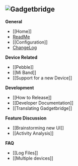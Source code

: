 ![Gadgetbridge](https://raw.githubusercontent.com/Freeyourgadget/Gadgetbridge/master/app/src/main/res/drawable-mdpi/ic_launcher.png)<br>
----
**General**
 - [[Home]]
 - [ReadMe](../tree/master/README.md)
 - [[Configuration]]
 - [ChangeLog](../tree/master/CHANGELOG.md)

**Device Related**
 - [[Pebble]]
 - [[Mi Band]]
 - [[Support for a new Device]]

**Development**
 - [[How to Release]]
 - [[Developer Documentation]]
 - [[Translating Gadgetbridge]]

**Feature Discussion**
 - [[Brainstorming new UI]]
 - [[Activity Analysis]]

**FAQ**
 - [[Log Files]]
 - [[Multiple devices]]